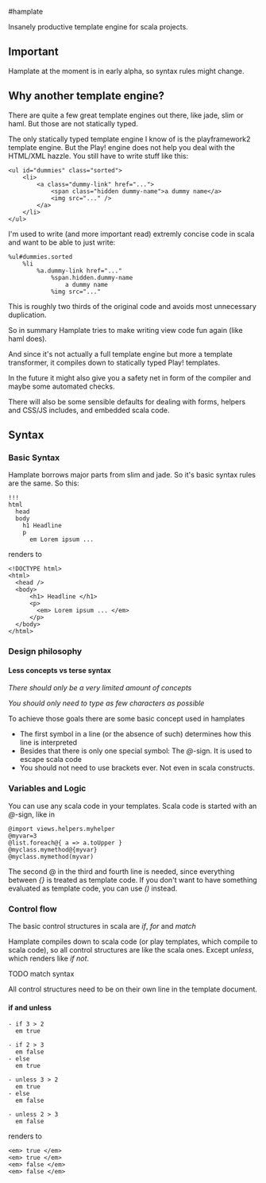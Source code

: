 #hamplate

Insanely productive template engine for scala projects.

## Important ##
Hamplate at the moment is in early alpha, so syntax rules might change.


## Why another template engine? ##
There are quite a few great template engines out there, like jade, slim or haml.
But those are not statically typed.


The only statically typed template engine I know of is the playframework2 template engine.
But the Play! engine does not help you deal with the HTML/XML hazzle.
You still have to write stuff like this:

    <ul id="dummies" class="sorted">
        <li>
            <a class="dummy-link" href="...">
                <span class="hidden dummy-name">a dummy name</a>
                <img src="..." />
            </a>
        </li>
    </ul>

I'm used to write (and more important read) extremly concise code in scala and want to be able to just write:

    %ul#dummies.sorted
        %li
            %a.dummy-link href="..."
                %span.hidden.dummy-name
                    a dummy name
                %img src="..."

This is roughly two thirds of the original code and avoids most unnecessary duplication.

So in summary Hamplate tries to make writing view code fun again (like haml does).

And since it's not actually a full template engine but more a template transformer, it compiles down to statically typed Play! templates.

In the future it might also give you a safety net in form of the compiler and maybe some automated checks.

There will also be some sensible defaults for dealing with forms, helpers and CSS/JS includes, and embedded scala code.

## Syntax

### Basic Syntax ###
Hamplate borrows major parts from slim and jade.
So it's basic syntax rules are the same.
So this:

    !!!
    html
      head
      body
        h1 Headline
        p
          em Lorem ipsum ...

renders to


    <!DOCTYPE html>
    <html>
      <head />
      <body>
          <h1> Headline </h1>
          <p>
            <em> Lorem ipsum ... </em>
          </p>
      </body>
    </html>

### Design philosophy ###
#### Less concepts vs terse syntax ####
*There should only be a very limited amount of concepts*

*You should only need to type as few characters as possible*

To achieve those goals there are some basic concept used in hamplates
* The first symbol in a line (or the absence of such) determines how this line is interpreted
* Besides that there is only one special symbol: The *@*-sign. It is used to escape scala code
* You should not need to use brackets ever. Not even in scala constructs.

### Variables and Logic ###
You can use any scala code in your templates.
Scala code is started with an *@*-sign, like in

    @import views.helpers.myhelper
    @myvar=3
    @list.foreach@{ a => a.toUpper }
    @myclass.mymethod@{myvar}
    @myclass.mymethod(myvar)

The second @ in the third and fourth line is needed, since everything between *{}* is treated as template code.
If you don't want to have something evaluated as template code, you can use *()* instead.

### Control flow ###
The basic control structures in scala are *if*, *for* and *match*

Hamplate compiles down to scala code (or play templates, which compile to scala code),
so all control structures are like the scala ones. Except *unless*, which renders like *if not*.

TODO match syntax

All control structures need to be on their own line in the template document.


#### if and unless ####
    - if 3 > 2
      em true
      
    - if 2 > 3
      em false
    - else
      em true
      
    - unless 3 > 2
      em true
    - else
      em false
      
    - unless 2 > 3
      em false
renders to

    <em> true </em>
    <em> true </em>
    <em> false </em>
    <em> false </em>
